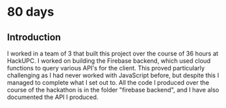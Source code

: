 # 80 days
## Introduction
I worked in a team of 3 that built this project over the course of 36 hours at HackUPC. I worked on building the Firebase backend, which used cloud functions to query various API's for the client. This proved particularly challenging as I had never worked with JavaScript before, but despite this I managed to complete what I set out to. All the code I produced over the course of the hackathon is in the folder "firebase backend", and I have also documented the API I produced.
